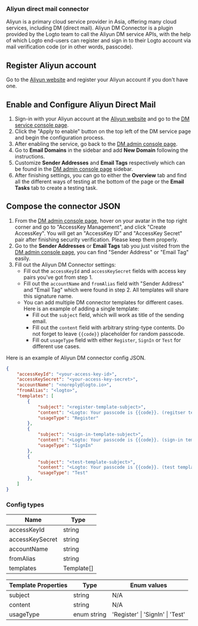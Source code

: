 ### Aliyun direct mail connector

Aliyun is a primary cloud service provider in Asia, offering many cloud services, including DM (direct mail). Aliyun DM Connector is a plugin provided by the Logto team to call the Aliyun DM service APIs, with the help of which Logto end-users can register and sign in to their Logto account via mail verification code (or in other words, passcode).

## Register Aliyun account

Go to the [Aliyun website](https://cn.aliyun.com/) and register your Aliyun account if you don't have one.

## Enable and Configure Aliyun Direct Mail

1. Sign-in with your Aliyun account at the [Aliyun website](https://cn.aliyun.com/) and go to the [DM service console page](https://www.aliyun.com/product/directmail).
2. Click the "Apply to enable" button on the top left of the DM service page and begin the configuration process.
3. After enabling the service, go back to the [DM admin console page](https://dm.console.aliyun.com/).
4. Go to **Email Domains** in the sidebar and add **New Domain** following the instructions.
5. Customize **Sender Addresses** and **Email Tags** respectively which can be found in the [DM admin console page](https://dm.console.aliyun.com/) sidebar.
6. After finishing settings, you can go to either the **Overview** tab and find all the different ways of testing at the bottom of the page or the **Email Tasks** tab to create a testing task.

## Compose the connector JSON

1. From the [DM admin console page](https://dm.console.aliyun.com/), hover on your avatar in the top right corner and go to "AccessKey Management", and click "Create AccessKey". You will get an "AccessKey ID" and "AccessKey Secret" pair after finishing security verification. Please keep them properly.
2. Go to the **Sender Addresses** or **Email Tags** tab you just visited from the [DM admin console page](https://dm.console.aliyun.com/), you can find "Sender Address" or "Email Tag" easily.
3. Fill out the Aliyun DM Connector settings:
    - Fill out the `accessKeyId` and `accessKeySecret` fields with access key pairs you've got from step 1.
    - Fill out the `accountName` and `fromAlias` field with "Sender Address" and "Email Tag" which were found in step 2. All templates will share this signature name.
    - You can add multiple DM connector templates for different cases. Here is an example of adding a single template:
        - Fill out the `subject` field, which will work as title of the sending email.
        - Fill out the `content` field with arbitrary string-type contents. Do not forget to leave `{{code}}` placeholder for random passcode.
        - Fill out `usageType` field with either `Register`, `SignIn` or `Test` for different use cases.

Here is an example of Aliyun DM connector config JSON.

```json
{
    "accessKeyId": "<your-access-key-id>",
    "accessKeySecret": "<your-access-key-secret>",
    "accountName": "<noreply@logto.io>",
    "fromAlias": "<logto>",
    "templates": [
        {
            "subject": "<register-template-subject>",
            "content": "<Logto: Your passcode is {{code}}. (regitser template)>",
            "usageType": "Register"
        },
        {
            "subject": "<sign-in-template-subject>",
            "content": "<Logto: Your passcode is {{code}}. (sign-in template)>",
            "usageType": "SignIn"
        },
        {
            "subject": "<test-template-subject>",
            "content": "<Logto: Your passcode is {{code}}. (test template)>",
            "usageType": "Test"
        },
    ]
}
```

### Config types

| Name            | Type       |
|-----------------|------------|
| accessKeyId     | string     |
| accessKeySecret | string     |
| accountName     | string     |
| fromAlias       | string     |
| templates       | Template[] |

| Template Properties | Type        | Enum values                      |
|---------------------|-------------|----------------------------------|
| subject             | string      | N/A                              |
| content             | string      | N/A                              |
| usageType           | enum string | 'Register' \| 'SignIn' \| 'Test' |
